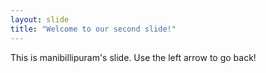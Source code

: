 ```yaml
---
layout: slide
title: "Welcome to our second slide!"
---
```

This is manibillipuram's slide.
Use the left arrow to go back!
